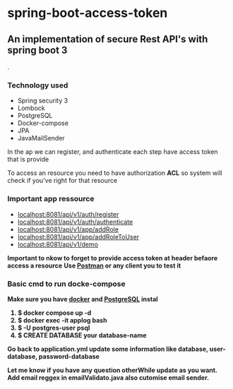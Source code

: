 # spring-boot-access-token
<h2>An implementation of secure Rest API's with spring boot 3</h2>. 
<br> <h3>Technology used</h3>
<ul>
  <li>Spring security 3</li>
   <li>Lombock</li>
   <li>PostgreSQL</li>
   <li>Docker-compose</li>
   <li>JPA</li>
   <li>JavaMailSender</li>
</ul>
<div>
  <p>In the ap we can register, and authenticate each step have access token that is provide</p>
  <p>To access an resource you need to have authorization <b>ACL</b> so system will check if you've right for that resource</p>
</div>
<h3>Important app ressource</h3>
<p>
<ul>
  <li> <a href="localhost:8081/api/v1/auth/register">localhost:8081/api/v1/auth/register</a></li>
  <li > <a href="localhost:8081/api/v1/auth/authenticate">localhost:8081/api/v1/auth/authenticate</a></li>
  <li > <a href="localhost:8081/api/v1/app/addRole">localhost:8081/api/v1/app/addRole</a></li>
  <li > <a href="localhost:8081/api/v1/app/addRoleToUser">localhost:8081/api/v1/app/addRoleToUser</a></li>
  <li > <a href="localhost:8081/api/v1/demo">localhost:8081/api/v1/demo</a></li>
</ul>
</p>
<b>Important to nkow to forget to provide access token at header befaore access a resource</b>
<b>Use <a href="https://www.postman.com/">Postman</a> or any client you to test it</b>
<div>
  <h3>Basic cmd to run docke-compose</h3>
  <b>Make sure you have <a href="https://docs.docker.com/">docker</a> and <a href="https://www.postgresql.org/">PostgreSQL</a> instal
  <ol>
    <li>$ docker compose up -d</li>
    <li>$ docker exec -it applog bash</li>
    <li>$ -U postgres-user psql</li>
     <li>$ CREATE DATABASE your database-name</li>
  </ol>
    <p>Go back to application.yml update some information like database, user-database, password-database</p>
    <p>Let me know if you have any question otherWhile update as you want. Add email reggex in emailValidato.java also cutomise email sender.</p>
</div>
